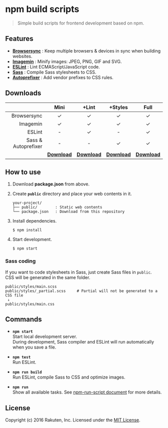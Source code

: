 # npm build scripts
> Simple build scripts for frontend development based on npm.

## Features
- **[Browsersync](https://www.browsersync.io/)** : Keep multiple browsers & devices in sync when building websites.
- **[Imagemin](https://github.com/imagemin/imagemin)** : Minify images: JPEG, PNG, GIF and SVG.
- **[ESLint](http://eslint.org/)** : Lint ECMAScript/JavaScript code.
- **[Sass](http://sass-lang.com/)** : Compile Sass stylesheets to CSS.
- **[Autoprefixer](https://github.com/postcss/autoprefixer)** : Add vendor prefixes to CSS rules.

## Downloads
|                     | Mini     | +Lint    | +Styles  | Full     |
|--------------------:|:--------:|:--------:|:--------:|:--------:|
| Browsersync         | ✓       | ✓       | ✓       | ✓       |
| Imagemin            | ✓       | ✓       | ✓       | ✓       |
| ESLint              | -        | ✓       | -        | ✓       |
| Sass & Autoprefixer | -        | -        | ✓       | ✓       |
|                     | **[Download][mini]** | **[Download][lint]** | **[Download][styles]** | **[Download][full]** |

## How to use
1. Download **package.json** from above.
2. Create **`public`** directory and place your web contents in it.

   ```
   your-project/
   ├── public/        : Static web contents
   └── package.json   : Download from this repository
   ```

3. Install dependencies.

   ```
   $ npm install
   ```

4. Start development.

   ```
   $ npm start
   ```

### Sass coding
If you want to code stylesheets in Sass, just create Sass files in `public`.  
CSS will be generated in the same folder.

```
public/styles/main.scss
public/styles/_partial.scss     # Partial will not be generated to a CSS file
 ↓
public/styles/main.css
```

## Commands
- **`npm start`**  
  Start local development server.  
  During development, Sass compiler and ESLint will run automatically when you save a file.

- **`npm test`**  
  Run ESLint.

- **`npm run build`**  
  Run ESLint, compile Sass to CSS and optimize images.

- **`npm run`**  
  Show all available tasks.
  See [npm-run-script document](https://docs.npmjs.com/cli/run-script) for more details.

## License
Copyright (c) 2016 Rakuten, Inc.
Licensed under the [MIT License](LICENSE).

[mini]: scripts/mini/package.json?raw=true
[lint]: scripts/lint/package.json?raw=true
[styles]: scripts/styles/package.json?raw=true
[full]: scripts/full/package.json?raw=true
